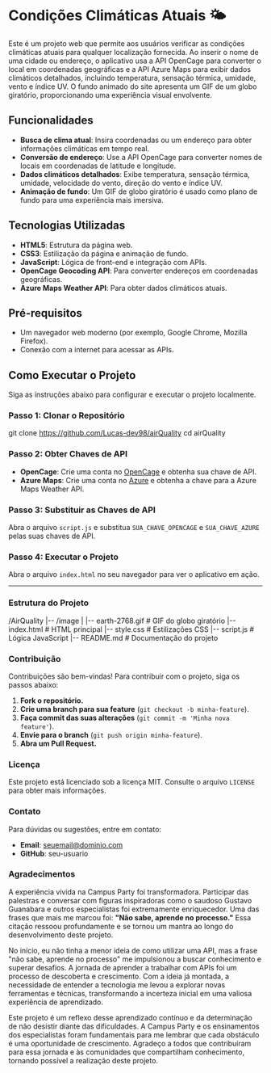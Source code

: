 # Condições Climáticas Atuais 🌤️

Este é um projeto web que permite aos usuários verificar as condições climáticas atuais para qualquer localização fornecida. Ao inserir o nome de uma cidade ou endereço, o aplicativo usa a API OpenCage para converter o local em coordenadas geográficas e a API Azure Maps para exibir dados climáticos detalhados, incluindo temperatura, sensação térmica, umidade, vento e índice UV. O fundo animado do site apresenta um GIF de um globo giratório, proporcionando uma experiência visual envolvente.

## Funcionalidades

- **Busca de clima atual**: Insira coordenadas ou um endereço para obter informações climáticas em tempo real.
- **Conversão de endereço**: Use a API OpenCage para converter nomes de locais em coordenadas de latitude e longitude.
- **Dados climáticos detalhados**: Exibe temperatura, sensação térmica, umidade, velocidade do vento, direção do vento e índice UV.
- **Animação de fundo**: Um GIF de globo giratório é usado como plano de fundo para uma experiência mais imersiva.

## Tecnologias Utilizadas

- **HTML5**: Estrutura da página web.
- **CSS3**: Estilização da página e animação de fundo.
- **JavaScript**: Lógica de front-end e integração com APIs.
- **OpenCage Geocoding API**: Para converter endereços em coordenadas geográficas.
- **Azure Maps Weather API**: Para obter dados climáticos atuais.

## Pré-requisitos

- Um navegador web moderno (por exemplo, Google Chrome, Mozilla Firefox).
- Conexão com a internet para acessar as APIs.

## Como Executar o Projeto

Siga as instruções abaixo para configurar e executar o projeto localmente.

### Passo 1: Clonar o Repositório

git clone https://github.com/Lucas-dev98/airQuality
cd airQuality
### Passo 2: Obter Chaves de API

- **OpenCage**: Crie uma conta no [OpenCage](https://opencagedata.com/) e obtenha sua chave de API.
- **Azure Maps**: Crie uma conta no [Azure](https://azure.microsoft.com/) e obtenha a chave para a Azure Maps Weather API.

### Passo 3: Substituir as Chaves de API

Abra o arquivo `script.js` e substitua `SUA_CHAVE_OPENCAGE` e `SUA_CHAVE_AZURE` pelas suas chaves de API.

### Passo 4: Executar o Projeto

Abra o arquivo `index.html` no seu navegador para ver o aplicativo em ação.

---

### Estrutura do Projeto

/AirQuality
|-- /image
|   |-- earth-2768.gif      # GIF do globo giratório
|-- index.html              # HTML principal
|-- style.css               # Estilizações CSS
|-- script.js               # Lógica JavaScript
|-- README.md               # Documentação do projeto

### Contribuição

Contribuições são bem-vindas! Para contribuir com o projeto, siga os passos abaixo:

1. **Fork o repositório.**
2. **Crie uma branch para sua feature** (`git checkout -b minha-feature`).
3. **Faça commit das suas alterações** (`git commit -m 'Minha nova feature'`).
4. **Envie para o branch** (`git push origin minha-feature`).
5. **Abra um Pull Request.**

### Licença

Este projeto está licenciado sob a licença MIT. Consulte o arquivo `LICENSE` para obter mais informações.

### Contato

Para dúvidas ou sugestões, entre em contato:

- **Email**: seuemail@dominio.com
- **GitHub**: seu-usuario

### Agradecimentos

A experiência vivida na Campus Party foi transformadora. Participar das palestras e conversar com figuras inspiradoras como o saudoso Gustavo Guanabara e outros especialistas foi extremamente enriquecedor. Uma das frases que mais me marcou foi: **"Não sabe, aprende no processo."** Essa citação ressoou profundamente e se tornou um mantra ao longo do desenvolvimento deste projeto.

No início, eu não tinha a menor ideia de como utilizar uma API, mas a frase "não sabe, aprende no processo" me impulsionou a buscar conhecimento e superar desafios. A jornada de aprender a trabalhar com APIs foi um processo de descoberta e crescimento. Com a ideia já montada, a necessidade de entender a tecnologia me levou a explorar novas ferramentas e técnicas, transformando a incerteza inicial em uma valiosa experiência de aprendizado.

Este projeto é um reflexo desse aprendizado contínuo e da determinação de não desistir diante das dificuldades. A Campus Party e os ensinamentos dos especialistas foram fundamentais para me lembrar que cada obstáculo é uma oportunidade de crescimento. Agradeço a todos que contribuíram para essa jornada e às comunidades que compartilham conhecimento, tornando possível a realização deste projeto.





